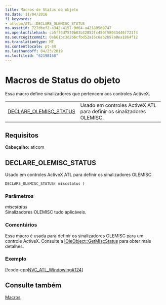 ```yaml
---
title: Macros de Status do objeto
ms.date: 11/04/2016
f1_keywords:
- atlcom/ATL::DECLARE_OLEMISC_STATUS
ms.assetid: 727dbef2-a342-4157-9d64-a421805d9747
ms.openlocfilehash: cb5ff6d7570b03b32852fc450f58043446f721f4
ms.sourcegitcommit: 0ab61bc3d2b6cfbd52a16c6ab2b97a8ea1864f12
ms.translationtype: MT
ms.contentlocale: pt-BR
ms.lasthandoff: 04/23/2019
ms.locfileid: "62198168"
---
```

# <a name="object-status-macros"></a>Macros de Status do objeto

Essa macro define sinalizadores que pertencem aos controles ActiveX.

|||
|-|-|
|[DECLARE_OLEMISC_STATUS](#declare_olemisc_status)|Usado em controles ActiveX ATL para definir os sinalizadores OLEMISC.|

## <a name="requirements"></a>Requisitos

**Cabeçalho:** atlcom

##  <a name="declare_olemisc_status"></a>  DECLARE_OLEMISC_STATUS

Usado em controles ActiveX ATL para definir os sinalizadores OLEMISC.

```
DECLARE_OLEMISC_STATUS( miscstatus )
```

### <a name="parameters"></a>Parâmetros

*miscstatus*<br/>
Sinalizadores OLEMISC tudo aplicáveis.

### <a name="remarks"></a>Comentários

Essa macro é usada para definir os sinalizadores OLEMISC para um controle ActiveX. Consulte a [IOleObject::GetMiscStatus](/windows/desktop/api/oleidl/nf-oleidl-ioleobject-getmiscstatus) para obter mais detalhes.

### <a name="example"></a>Exemplo

[!code-cpp[NVC_ATL_Windowing#124](../../atl/codesnippet/cpp/object-status-macros_1.h)]

## <a name="see-also"></a>Consulte também

[Macros](../../atl/reference/atl-macros.md)

